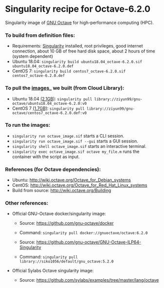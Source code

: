 # Singularity recipe for Octave-6.2.0

Singularity image of [GNU Octave](https://www.gnu.org/software/octave/) for high-performance computing (HPC).

### To build from definition files:
- Requirements: [Singularity](https://sylabs.io/) installed, root privileges, good internet connection, about 10 GB of free hard disk space, about 2 hours of time (system dependent)
- Ubuntu 18.04: `singularity build ubuntu18.04_octave-6.2.0.sif ubuntu18.04_octave-6.2.0.def`
- CentOS 7: `singularity build centos7_octave-6.2.0.sif centos7_octave-6.2.0.def`

### To pull the [images](https://cloud.sylabs.io/library/ziyun99/gnu-octave)_ we built (from Cloud Library):
- Ubuntu 18.04 [(2.1GB)](https://cloud.sylabs.io/library/ziyun99/gnu-octave/ubuntu18.04_octave-6.2.0): `singularity pull library://ziyun99/gnu-octave/ubuntu18.04_octave-6.2.0:v0` 
- CentOS 7 [(1.7GB)](https://cloud.sylabs.io/library/ziyun99/gnu-octave/centos7_octave_6.2.0.sif): `singularity pull library://ziyun99/gnu-octave/centos7_octave-6.2.0.def:v0`

### To run the images:
- `singularity run octave_image.sif` starts a CLI session.
- `singularity run octave_image.sif --gui` starts a GUI session.
- `singularity shell octave_image.sif` starts an interactive terminal.
- `singularity exec octave_image.sif octave my_file.m` runs the container with the script as input.

### References (for Octave dependencies): 
- Ubuntu: http://wiki.octave.org/Octave_for_Debian_systems
- CentOS: http://wiki.octave.org/Octave_for_Red_Hat_Linux_systems
- Build from source: http://wiki.octave.org/Building


### Other references:
- Official GNU-Octave docker/singularity image:
    - Source: https://github.com/gnu-octave/docker
    - Command: `singularity pull docker://gnuoctave/octave:6.2.0`
    
    - Source: https://github.com/gnu-octave/GNU-Octave-ILP64-Singularity
    - Command: `singularity pull library://siko1056/default/gnu_octave:5.2.0`
    
- Official Sylabs Octave singularity image: 
    - Source: https://github.com/sylabs/examples/tree/master/lang/octave
